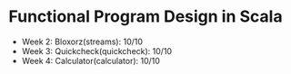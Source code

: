# Functional Program Design in Scala

* Week 2: Bloxorz(streams): 10/10
* Week 3: Quickcheck(quickcheck): 10/10
* Week 4: Calculator(calculator): 10/10
